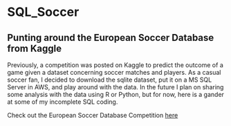 # SQL_Soccer
## Punting around the European Soccer Database from Kaggle

Previously, a competition was posted on Kaggle to predict the outcome of a game given a dataset concerning soccer matches and players.
As a casual soccer fan, I decided to download the sqlite dataset, put it on a MS SQL Server in AWS, and play around with the data. 
In the future I plan on sharing some analysis with the data using R or Python, but for now, here is a gander at some of my
incomplete SQL coding.

Check out the European Soccer Database Competition [here](https://www.kaggle.com/hugomathien/soccer)
